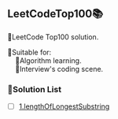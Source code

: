 ## LeetCodeTop100📚
💎LeetCode Top100 solution.

💬Suitable for:
        
        🔸Algorithm learning.
        
        🔸Interview's coding scene.

### 📌Solution List
- [ ] [1.lengthOfLongestSubstring]()
